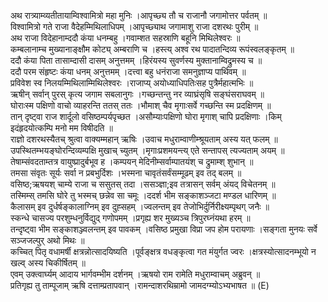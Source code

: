 

  
अथ रात्र्याम्व्यतीतायाम्विश्वामित्रो महा मुनिः ।आपृच्छ्य तौ च राजानौ जगामोत्तर पर्वतम्  ॥   
विश्वामित्रो गते राजा वैदेहम्मिथिलाधिपम् ।आपृच्छ्याथ जगामाशु राजा दशरथः पुरीम्  ॥   
अथ राजा विदेहानाम्ददौ कंया धनम्बहु ।गवाम्शत सहस्राणि बहूनि मिथिलेश्वरः  ॥   
कम्बलानाम्च मुख्यानाङ्क्षौम कोट्य् अम्बराणि च ।हस्त्य् अश्व रथ पादातन्दिव्य रूपंस्वलङ्कृतम्  ॥   
ददौ कंया पिता तासाम्दासी दासम् अनुत्तमम् ।हिरंयस्य सुवर्णस्य मुक्तानाम्विद्रुमस्य च  ॥   
ददौ परम संहृष्टः कंया धनम् अनुत्तमम् ।दत्त्वा बहु धनंराजा समनुज्ञाप्य पार्थिवम्  ॥   
प्रविवेश स्व निलयम्मिथिलाम्मिथिलेश्वरः ।राजाप्य् अयोध्याधिपतिःसह पुत्रैर्महात्मभिः  ॥   
ऋषीन् सर्वान् पुरस् कृत्य जगाम सबलानुगः ।गच्छन्तन्तु नर व्याघ्रंसृषि सङ्घंसराघवम्  ॥   
घोराःस्म पक्षिणो वाचो व्याहरन्ति ततस् ततः ।भौमाश् चैव मृगाःसर्वे गच्छन्ति स्म प्रदक्षिणम्  ॥   
तान् दृष्ट्वा राज शार्दूलो वसिष्ठम्पर्यपृच्छत ।असौम्याःपक्षिणो घोरा मृगाश् चापि प्रदक्षिणाः ।किम् इदंहृदयोत्कम्पि मनो मम विषीदति  ॥   
राज्ञो दशरथस्यैतच् श्रुत्वा वाक्यम्महान् ऋषिः ।उवाच मधुराम्वाणीम्श्रूयताम् अस्य यत् फलम्  ॥   
उपस्थितम्भयङ्घोरन्दिव्यम्पक्षि मुखाच् च्युतम् ।मृगाःप्रशमयन्त्य् एते सन्तापस् त्यज्यताम् अयम्  ॥   
तेषाम्संवदताम्तत्र वायुष्प्रादुर्बभूव ह ।कम्पयन् मेदिनीम्सर्वाम्पातयंश् च द्रुमाम्श् शुभान्  ॥   
तमसा संवृतः सूर्यः सर्वा न प्रबभुर्दिशः ।भस्मना चावृतंसर्वंसम्मूढम् इव तद् बलम्  ॥   
वसिष्ठ;ऋषयश् चाम्ये राजा च ससुतस् तदा ।ससञ्ज्ञा;इव तत्रासन् सर्वम् अंयद् विचेतनम्  ॥   
तस्मिम्स् तमसि घोरे तु भस्मच् छन्नेव सा चमूः ।ददर्श भीम सङ्काशञ्जटा मण्डल धारिणम्  ॥   
कैलासम् इव दुर्धर्षङ्कालाग्निम् इव दुह्सहम् ।ज्वलन्तम् इव तेजोभिर्दुर्निरीक्ष्यम्पृथग् जनैः  ॥   
स्कन्धे चासज्य परशुम्धनुर्विद्युद् गणोपमम् ।प्रगृह्य शर मुख्यञ्च त्रिपुरघ्नंयथा हरम्  ॥   
तन्दृष्ट्वा भीम सङ्काशञ्ज्वलन्तम् इव पावकम् ।वसिष्ठ प्रमुखा विप्रा जप होम परायणाः ।सङ्गता मुनयः सर्वे सञ्जजल्पुर् अथो मिथः  ॥   
कच्चित् पितृ वधामर्षी क्षत्रन्नोत्सादयिष्यति ।पूर्वङ्क्षत्र वधङ्कृत्वा गत मंयुर्गत ज्वरः ।क्षत्रस्योत्सादनम्भूयो न खल्व् अस्य चिकीर्षितम्  ॥   
एवम् उक्त्वार्घ्यम् आदाय भार्गवम्भीम दर्शनम् ।ऋषयो राम रामेति मधुराम्वाचम् अब्रुवन्  ॥   
प्रतिगृह्य तु ताम्पूजाम् ऋषि दत्ताम्प्रतापवान् ।रामन्दाशरथिम्रामो जामदग्म्योऽभ्यभाषत  ॥ (E)  

